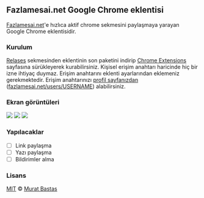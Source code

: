 ## Fazlamesai.net Google Chrome eklentisi

[Fazlamesai.net](https://fazlamesai.net)'e hızlıca aktif chrome sekmesini paylaşmaya yarayan Google Chrome eklentisidir.

### Kurulum

[Relases](https://github.com/muratbsts/fm-chrome-ext/releases) sekmesinden eklentinin son paketini indirip [Chrome Extensions](chrome://extensions/) sayfasına sürükleyerek kurabilirsiniz. Kişisel erişim anahtarı haricinde hiç bir izne ihtiyaç duymaz. Erişim anahtarını eklenti ayarlarından eklemeniz gerekmektedir. Erişim anahtarınızı [profil sayfanızdan](https://fazlamesai.net/users/USERNAME) ([fazlamesai.net/users/USERNAME](https://fazlamesai.net/users/USERNAME)) alabilirsiniz.

### Ekran görüntüleri

![](https://preview.ibb.co/i7zSvG/Screen_Shot_2017_12_05_at_13_56_37.png)
![](https://preview.ibb.co/fAJbpb/Screen_Shot_2017_12_05_at_13_56_49.png)
![](https://preview.ibb.co/ffC2Ub/Screen_Shot_2017_12_05_at_13_57_18.png)

### Yapılacaklar

- [ ] Link paylaşma
- [ ] Yazı paylaşma
- [ ] Bildirimler alma

### Lisans

[MIT](https://github.com/muratbsts/fm-chrome-ext/blob/master/LICENCE) © [Murat Bastas](https://github.com/muratbsts)
